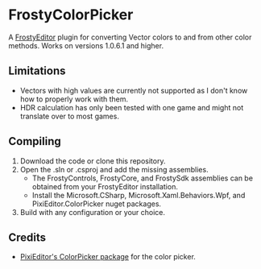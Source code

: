 # FrostyColorPicker
A [FrostyEditor](https://github.com/CadeEvs/FrostyToolsuite) plugin for converting Vector colors to and from other color methods. Works on versions 1.0.6.1 and higher.

## Limitations
* Vectors with high values are currently not supported as I don't know how to properly work with them.
* HDR calculation has only been tested with one game and might not translate over to most games.

## Compiling
1) Download the code or clone this repository.
2) Open the .sln or .csproj and add the missing assemblies.
	- The FrostyControls, FrostyCore, and FrostySdk assemblies can be obtained from your FrostyEditor installation.
	- Install the Microsoft.CSharp, Microsoft.Xaml.Behaviors.Wpf, and PixiEditor.ColorPicker nuget packages.
3) Build with any configuration or your choice.

## Credits
* [PixiEditor's ColorPicker package](https://github.com/PixiEditor/ColorPicker) for the color picker.